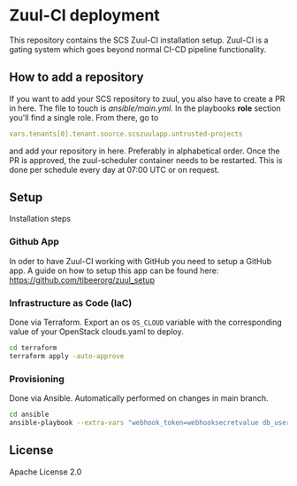 # Zuul-CI deployment

This repository contains the SCS Zuul-CI installation setup.
Zuul-CI is a gating system which goes beyond normal CI-CD pipeline functionality.


## How to add a repository

If you want to add your SCS repository to zuul, you also have to create a PR in here.
The file to touch is *ansible/main.yml*. In the playbooks **role** section
you'll find a single role. From there, go to
```yaml
vars.tenants[0].tenant.source.scszuulapp.untrusted-projects
```
and add your repository in here. Preferably in alphabetical order.
Once the PR is approved, the zuul-scheduler container needs to be restarted.
This is done per schedule every day at 07:00 UTC or on request.


## Setup

Installation steps


### Github App

In oder to have Zuul-CI working with GitHub you need to setup a GitHub app.
A guide on how to setup this app can be found here:
https://github.com/tibeerorg/zuul_setup


### Infrastructure as Code (IaC)

Done via Terraform.
Export an os `OS_CLOUD` variable with the corresponding value of your OpenStack clouds.yaml to deploy.
```bash
cd terraform
terraform apply -auto-approve
```


### Provisioning

Done via Ansible. Automatically performed on changes in main branch.
```bash
cd ansible
ansible-playbook --extra-vars "webhook_token=webhooksecretvalue db_user_pass=userpassword db_root_pass=rootpassword" main.yaml
```


## License

Apache License 2.0
